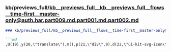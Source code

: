 ### kb/previews_full/kb__previews_full__kb__previews_full__flows__time-first__master-only@auth.har.part009.md.part001.md.part002.md

```md
### kb/previews_full/kb__previews_full__flows__time-first__master-only@auth.har.part009.md.part001.md (part 002)

```md
,U(19),y(20,\"translate\"),m(),p(21,\"div\",9),d(22,\"ui-kit-svg-icon\",10),m()()(),W(23,A
```

```

```
